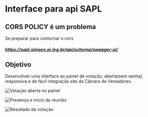# Interface para api SAPL

## CORS POLICY é um problema

Se preparar para contornar o cors

##### https://sapl.simoes.pi.leg.br/api/schema/swagger-ui/

## Objetivo

Desenvolver uma interface ao painel de votação, aberta(sem senha), responsiva e de fácil integração site da Câmara de Vereadores.

![Votação aberta no painel](https://easycaptures.com/fs/uploaded/1553/2689909488.png)

![Presença e início da reunião](https://easycaptures.com/fs/uploaded/1553/3388878284.png)

![Resultado da votação](https://easycaptures.com/fs/uploaded/1553/8057314395.png)
